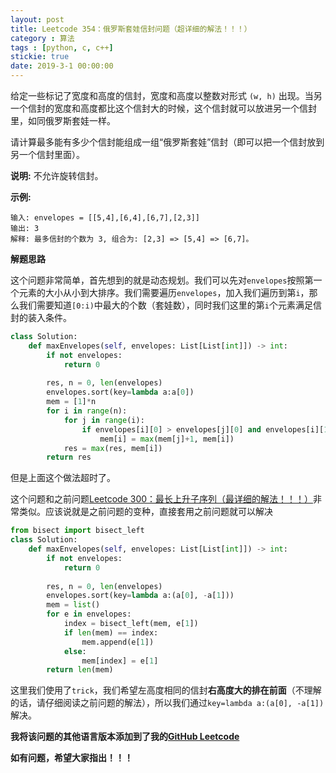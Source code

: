 ```yaml
---
layout: post
title: Leetcode 354：俄罗斯套娃信封问题（超详细的解法！！！）
category : 算法
tags : [python, c, c++]
stickie: true
date: 2019-3-1 00:00:00
---
```


给定一些标记了宽度和高度的信封，宽度和高度以整数对形式 `(w, h)` 出现。当另一个信封的宽度和高度都比这个信封大的时候，这个信封就可以放进另一个信封里，如同俄罗斯套娃一样。

请计算最多能有多少个信封能组成一组“俄罗斯套娃”信封（即可以把一个信封放到另一个信封里面）。

**说明:**
不允许旋转信封。

**示例:**

```
输入: envelopes = [[5,4],[6,4],[6,7],[2,3]]
输出: 3 
解释: 最多信封的个数为 3, 组合为: [2,3] => [5,4] => [6,7]。
```

**解题思路**

这个问题非常简单，首先想到的就是动态规划。我们可以先对`envelopes`按照第一个元素的大小从小到大排序。我们需要遍历`envelopes`，加入我们遍历到第`i`，那么我们需要知道`[0:i)`中最大的个数（套娃数），同时我们这里的第`i`个元素满足信封的装入条件。

```python
class Solution:
    def maxEnvelopes(self, envelopes: List[List[int]]) -> int:
        if not envelopes:
            return 0
        
        res, n = 0, len(envelopes)
        envelopes.sort(key=lambda a:a[0])
        mem = [1]*n
        for i in range(n):
            for j in range(i):
                if envelopes[i][0] > envelopes[j][0] and envelopes[i][1] > envelopes[j][1]:
                    mem[i] = max(mem[j]+1, mem[i])
            res = max(res, mem[i])
        return res
```

但是上面这个做法超时了。

这个问题和之前问题[Leetcode 300：最长上升子序列（最详细的解法！！！）](https://blog.csdn.net/qq_17550379/article/details/82871892)非常类似。应该说就是之前问题的变种，直接套用之前问题就可以解决

```python
from bisect import bisect_left
class Solution:
    def maxEnvelopes(self, envelopes: List[List[int]]) -> int:
        if not envelopes:
            return 0
        
        res, n = 0, len(envelopes)
        envelopes.sort(key=lambda a:(a[0], -a[1]))
        mem = list()
        for e in envelopes:
            index = bisect_left(mem, e[1])
            if len(mem) == index:
                mem.append(e[1])
            else:
                mem[index] = e[1]
        return len(mem)
```

这里我们使用了`trick`，我们希望左高度相同的信封**右高度大的排在前面**（不理解的话，请仔细阅读之前问题的解法），所以我们通过`key=lambda a:(a[0], -a[1])`解决。

**我将该问题的其他语言版本添加到了我的[GitHub Leetcode](https://github.com/luliyucoordinate/Leetcode)**

**如有问题，希望大家指出！！！**